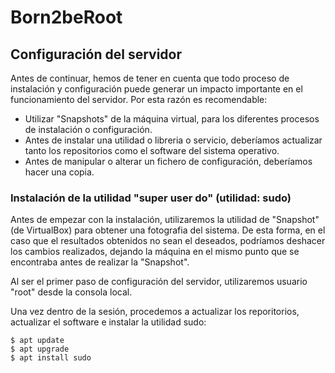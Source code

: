 # Born2beRoot

## Configuración del servidor

Antes de continuar, hemos de tener en cuenta que todo proceso de instalación y configuración puede generar un impacto importante en el funcionamiento del servidor. Por esta razón es recomendable:

- Utilizar "Snapshots" de la máquina virtual, para los diferentes procesos de instalación o configuración.
- Antes de instalar una utilidad o libreria o servicio, deberíamos actualizar tanto los repositorios como el software del sistema operativo.
- Antes de manipular o alterar un fichero de configuración, deberíamos hacer una copia.

### Instalación de la utilidad "super user do" (utilidad: sudo)

Antes de empezar con la instalación, utilizaremos la utilidad de "Snapshot" (de VirtualBox) para obtener una fotografia del sistema. De esta forma, en el caso que el resultados obtenidos no sean el deseados, podríamos deshacer los cambios realizados, dejando la máquina en el mismo punto que se encontraba antes de realizar la "Snapshot".

Al ser el primer paso de configuración del servidor, utilizaremos usuario "root" desde la consola local.

Una vez dentro de la sesión, procedemos a actualizar los reporitorios, actualizar el software e instalar la utilidad sudo:
```
$ apt update
$ apt upgrade
$ apt install sudo
```

